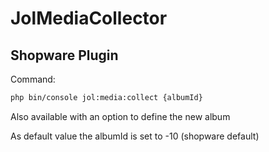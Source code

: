 # JolMediaCollector
Shopware Plugin 
-----

Command:
```bash
php bin/console jol:media:collect {albumId}
```
Also available with an option to define the new album

As default value the albumId is set to -10 (shopware default)


